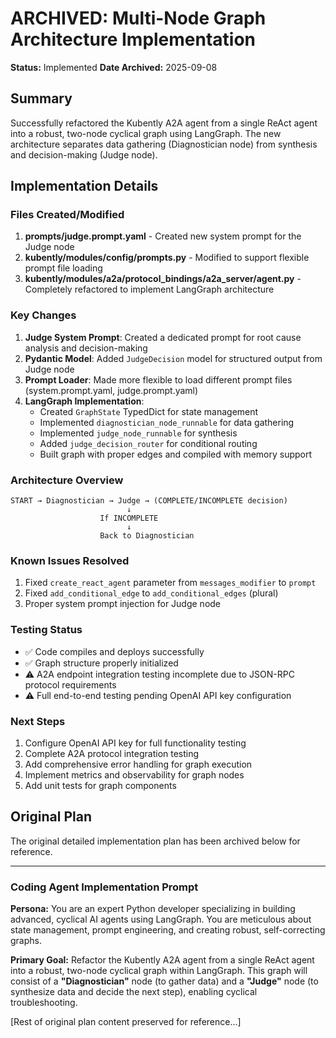 # ARCHIVED: Multi-Node Graph Architecture Implementation

**Status:** Implemented
**Date Archived:** 2025-09-08

## Summary

Successfully refactored the Kubently A2A agent from a single ReAct agent into a robust, two-node cyclical graph using LangGraph. The new architecture separates data gathering (Diagnostician node) from synthesis and decision-making (Judge node).

## Implementation Details

### Files Created/Modified

1. **prompts/judge.prompt.yaml** - Created new system prompt for the Judge node
2. **kubently/modules/config/prompts.py** - Modified to support flexible prompt file loading
3. **kubently/modules/a2a/protocol_bindings/a2a_server/agent.py** - Completely refactored to implement LangGraph architecture

### Key Changes

1. **Judge System Prompt**: Created a dedicated prompt for root cause analysis and decision-making
2. **Pydantic Model**: Added `JudgeDecision` model for structured output from Judge node
3. **Prompt Loader**: Made more flexible to load different prompt files (system.prompt.yaml, judge.prompt.yaml)
4. **LangGraph Implementation**:
   - Created `GraphState` TypedDict for state management
   - Implemented `diagnostician_node_runnable` for data gathering
   - Implemented `judge_node_runnable` for synthesis
   - Added `judge_decision_router` for conditional routing
   - Built graph with proper edges and compiled with memory support

### Architecture Overview

```
START → Diagnostician → Judge → (COMPLETE/INCOMPLETE decision)
                          ↓
                    If INCOMPLETE
                          ↓
                    Back to Diagnostician
```

### Known Issues Resolved

1. Fixed `create_react_agent` parameter from `messages_modifier` to `prompt`
2. Fixed `add_conditional_edge` to `add_conditional_edges` (plural)
3. Proper system prompt injection for Judge node

### Testing Status

- ✅ Code compiles and deploys successfully
- ✅ Graph structure properly initialized
- ⚠️ A2A endpoint integration testing incomplete due to JSON-RPC protocol requirements
- ⚠️ Full end-to-end testing pending OpenAI API key configuration

### Next Steps

1. Configure OpenAI API key for full functionality testing
2. Complete A2A protocol integration testing
3. Add comprehensive error handling for graph execution
4. Implement metrics and observability for graph nodes
5. Add unit tests for graph components

## Original Plan

The original detailed implementation plan has been archived below for reference.

---

### Coding Agent Implementation Prompt

**Persona:** You are an expert Python developer specializing in building advanced, cyclical AI agents using LangGraph. You are meticulous about state management, prompt engineering, and creating robust, self-correcting graphs.

**Primary Goal:** Refactor the Kubently A2A agent from a single ReAct agent into a robust, two-node cyclical graph within LangGraph. This graph will consist of a **"Diagnostician"** node (to gather data) and a **"Judge"** node (to synthesize data and decide the next step), enabling cyclical troubleshooting.

[Rest of original plan content preserved for reference...]